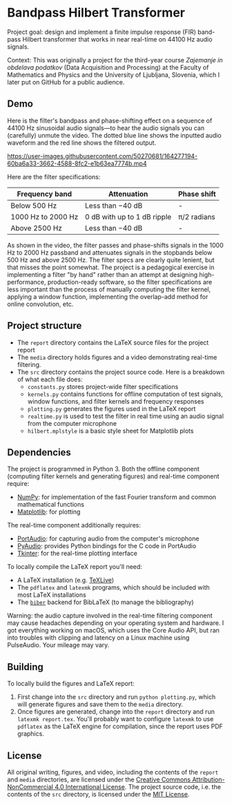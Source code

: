 # Bandpass Hilbert Transformer

Project goal: design and implement a finite impulse response (FIR) band-pass Hilbert transformer that works in near real-time on 44100 Hz audio signals.

Context: This was originally a project for the third-year course *Zajemanje in obdelava podatkov* (Data Acquisition and Processing) at the Faculty of Mathematics and Physics and the University of Ljubljana, Slovenia, which I later put on GitHub for a public audience.

## Demo

Here is the filter's bandpass and phase-shifting effect on a sequence of 44100 Hz sinusoidal audio signals—to hear the audio signals you can (carefully) unmute the video.
The dotted blue line shows the inputted audio waveform and the red line shows the filtered output.

https://user-images.githubusercontent.com/50270681/164277194-60ba6a33-3662-4588-8fc2-e1b63ea7774b.mp4

Here are the filter specifications:

| Frequency band | Attenuation | Phase shift |
| - | - | - |
| Below 500 Hz | Less than −40 dB | - |
| 1000 Hz to 2000 Hz | 0 dB with up to 1 dB ripple | π/2 radians |
| Above 2500 Hz | Less than −40 dB | - |

As shown in the video, the filter passes and phase-shifts signals in the 1000 Hz to 2000 Hz passband and attenuates signals in the stopbands below 500 Hz and above 2500 Hz.
The filter specs are clearly quite lenient, but that misses the point somewhat.
The project is a pedagogical exercise in implementing a filter "by hand" rather than an attempt at designing high-performance, production-ready software, so the filter specifications are less important than the process of manually computing the filter kernel, applying a window function, implementing the overlap-add method for online convolution, etc.

## Project structure

- The `report` directory contains the LaTeX source files for the project report
- The `media` directory holds figures and a video demonstrating real-time filtering.
- The `src` directory contains the project source code.
  Here is a breakdown of what each file does:
  - `constants.py` stores project-wide filter specifications
  - `kernels.py` contains functions for offline computation of test signals, window functions, and filter kernels and frequency responses
  - `plotting.py` generates the figures used in the LaTeX report
  - `realtime.py` is used to test the filter in real time using an audio signal from the computer microphone
  - `hilbert.mplstyle` is a basic style sheet for Matplotlib plots

## Dependencies

The project is programmed in Python 3.
Both the offline component (computing filter kernels and generating figures) and real-time component require:
- [NumPy](https://www.numpy.org): for implementation of the fast Fourier transform and common mathematical functions
- [Matplotlib](https://www.matplotlib.org): for plotting

The real-time component additionally requires:
- [PortAudio](http://www.portaudio.com/): for capturing audio from the computer's microphone
- [PyAudio](http://people.csail.mit.edu/hubert/pyaudio/): provides Python bindings for the C code in PortAudio
- [Tkinter](https://docs.python.org/3/library/tkinter.html): for the real-time plotting interface

To locally compile the LaTeX report you'll need:
- A LaTeX installation (e.g. [TeXLive](https://www.tug.org/texlive/))
- The `pdflatex` and `latexmk` programs, which should be included with most LaTeX installations
- The [`biber`](https://github.com/plk/biber) backend for BibLaTeX (to manage the bibliography)

Warning: the audio capture involved in the real-time filtering component may cause headaches depending on your operating system and hardware.
I got everything working on macOS, which uses the Core Audio API, but ran into troubles with clipping and latency on a Linux machine using PulseAudio.
Your mileage may vary.

## Building

To locally build the figures and LaTeX report:

1. First change into the `src` directory and run `python plotting.py`, which will generate figures and save them to the `media` directory.
1. Once figures are generated, change into the `report` directory and run `latexmk report.tex`.
   You'll probably want to configure `latexmk` to use `pdflatex` as the LaTeX engine for compilation, since the report uses PDF graphics.

## License

All original writing, figures, and video, including the contents of the `report` and `media` directories, are licensed under the [Creative Commons Attribution-NonCommercial 4.0 International License](https://creativecommons.org/licenses/by-nc/4.0/).
The project source code, i.e. the contents of the `src` directory, is licensed under the [MIT License](https://opensource.org/licenses/MIT).
